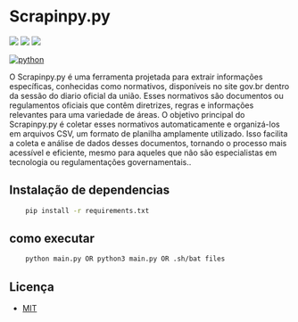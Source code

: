 #  Scrapinpy.py
[![](https://img.shields.io/github/license/{HenriHTTP}/{repo-name}.svg)](#)
[![](https://img.shields.io/github/downloads/{HenriHTTP}/{repo-name}/total.svg)](#)
[![](https://img.shields.io/github/watchers/{HenriHTTP}/{repo-name}.svg)](#)

[![python](https://img.shields.io/badge/Python-3776AB?style=for-the-badge&logo=python&logoColor=white)](#)

O Scrapinpy.py é uma ferramenta projetada para extrair informações específicas, conhecidas como normativos, disponíveis no site gov.br dentro da sessão do diario oficial da união. Esses normativos são documentos ou regulamentos oficiais que contêm diretrizes, regras e informações relevantes para uma variedade de áreas. O objetivo principal do Scrapinpy.py é coletar esses normativos automaticamente e organizá-los em arquivos CSV, um formato de planilha amplamente utilizado. Isso facilita a coleta e análise de dados desses documentos, tornando o processo mais acessível e eficiente, mesmo para aqueles que não são especialistas em tecnologia ou regulamentações governamentais..

## Instalação de dependencias
```bash
    pip install -r requirements.txt
```
## como executar 
```bash
    python main.py OR python3 main.py OR .sh/bat files
```
## Licença
- [MIT](./LICENCE.txt)
